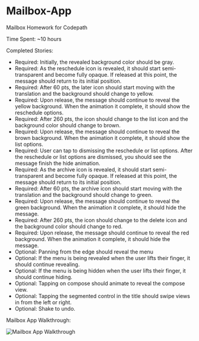 # Mailbox-App
Mailbox Homework for Codepath

Time Spent: ~10 hours

Completed Stories: 

* Required: Initially, the revealed background color should be gray.
* Required: As the reschedule icon is revealed, it should start semi-transparent and become fully opaque. If released at this point, the message should return to its initial position.
* Required: After 60 pts, the later icon should start moving with the translation and the background should change to yellow.
* Required: Upon release, the message should continue to reveal the yellow background. When the animation it complete, it should show the reschedule options.
* Required: After 260 pts, the icon should change to the list icon and the background color should change to brown.
* Required: Upon release, the message should continue to reveal the brown background. When the animation it complete, it should show the list options.
* Required: User can tap to dismissing the reschedule or list options. After the reschedule or list options are dismissed, you should see the message finish the hide animation.
* Required: As the archive icon is revealed, it should start semi-transparent and become fully opaque. If released at this point, the message should return to its initial position.
* Required: After 60 pts, the archive icon should start moving with the translation and the background should change to green.
* Required: Upon release, the message should continue to reveal the green background. When the animation it complete, it should hide the message.
* Required: After 260 pts, the icon should change to the delete icon and the background color should change to red.
* Required: Upon release, the message should continue to reveal the red background. When the animation it complete, it should hide the message.
* Optional: Panning from the edge should reveal the menu
* Optional: If the menu is being revealed when the user lifts their finger, it should continue revealing.
* Optional: If the menu is being hidden when the user lifts their finger, it should continue hiding.
* Optional: Tapping on compose should animate to reveal the compose view.
* Optional: Tapping the segmented control in the title should swipe views in from the left or right.
* Optional: Shake to undo.

Mailbox App Walkthrough: 

![Mailbox App Walkthrough](http://i.imgur.com/XopjnoF.gif)
